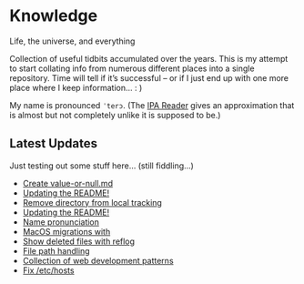 # Knowledge

Life, the universe, and everything

Collection of useful tidbits accumulated over the years. This is my attempt to start collating info from numerous different places into a single repository. Time will tell if it’s successful – or if I just end up with one more place where I keep information… : )

My name is pronounced `ˈterɔ`. (The [IPA Reader](http://ipa-reader.xyz/?text=ˈterɔ) gives an approximation that is almost but not completely unlike it is supposed to be.)

## Latest Updates

Just testing out some stuff here… (still fiddling…)

<!--START_SECTION:feed-->
* [
        Create value-or-null.md
    ](https:&#x2F;&#x2F;github.com&#x2F;teroyks&#x2F;knowledge&#x2F;commit&#x2F;179d8b66407d81f340a104bf7c3d2e296910192a)
* [
        Updating the README!
    ](https:&#x2F;&#x2F;github.com&#x2F;teroyks&#x2F;knowledge&#x2F;commit&#x2F;7929088b6e73500a038acf50c0f9b0aff5e729a3)
* [
        Remove directory from local tracking
    ](https:&#x2F;&#x2F;github.com&#x2F;teroyks&#x2F;knowledge&#x2F;commit&#x2F;35da7269d2625ecf0f9f51a87382518343848e56)
* [
        Updating the README!
    ](https:&#x2F;&#x2F;github.com&#x2F;teroyks&#x2F;knowledge&#x2F;commit&#x2F;029a29bdd50033de7d1d0b92e86713364930005c)
* [
        Name pronunciation
    ](https:&#x2F;&#x2F;github.com&#x2F;teroyks&#x2F;knowledge&#x2F;commit&#x2F;67c72598eea7a1ca0806b558144ac8c7d5e075a1)
* [
        MacOS migrations with
    ](https:&#x2F;&#x2F;github.com&#x2F;teroyks&#x2F;knowledge&#x2F;commit&#x2F;caeed433f8668349d85310265ca3fb7c2eaa9f0b)
* [
        Show deleted files with reflog
    ](https:&#x2F;&#x2F;github.com&#x2F;teroyks&#x2F;knowledge&#x2F;commit&#x2F;a83447cd3a05e31c55492b669b364873194b746b)
* [
        File path handling
    ](https:&#x2F;&#x2F;github.com&#x2F;teroyks&#x2F;knowledge&#x2F;commit&#x2F;5c5d35b66908096f8e9ebd7217a302f4da4afb61)
* [
        Collection of web development patterns
    ](https:&#x2F;&#x2F;github.com&#x2F;teroyks&#x2F;knowledge&#x2F;commit&#x2F;184ea0aaa82a6b0f14c9dca5b6d738261c646f8a)
* [
        Fix &#x2F;etc&#x2F;hosts
    ](https:&#x2F;&#x2F;github.com&#x2F;teroyks&#x2F;knowledge&#x2F;commit&#x2F;003476aef5ff89687c7846352071c96f7dc0301e)
<!--END_SECTION:feed-->
